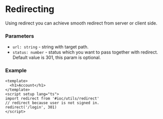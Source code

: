 # Redirecting

Using redirect you can achieve smooth redirect from server or client side.

### Parameters

- `url: string` - string with target path.
- `status: number` - status which you want to pass together with redirect. Default value is 301, this param is optional.

### Example

```vue
<template>
  <h1>Account</h1>
</template>
<script setup lang="ts">
import redirect from '#ioc/utils/redirect'
// redirect because user is not signed in.
redirect('/login', 301)
</script>
```
